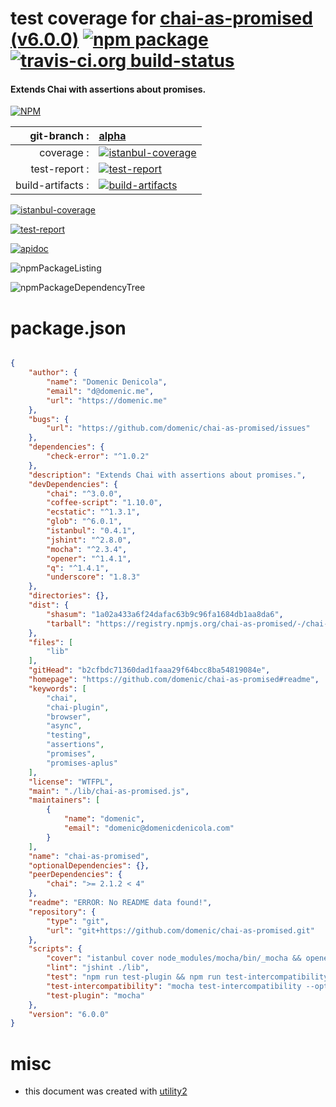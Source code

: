 # test coverage for  [chai-as-promised (v6.0.0)](https://github.com/domenic/chai-as-promised#readme)  [![npm package](https://img.shields.io/npm/v/npmtest-chai-as-promised.svg?style=flat-square)](https://www.npmjs.org/package/npmtest-chai-as-promised) [![travis-ci.org build-status](https://api.travis-ci.org/npmtest/node-npmtest-chai-as-promised.svg)](https://travis-ci.org/npmtest/node-npmtest-chai-as-promised)
#### Extends Chai with assertions about promises.

[![NPM](https://nodei.co/npm/chai-as-promised.png?downloads=true)](https://www.npmjs.com/package/chai-as-promised)

| git-branch : | [alpha](https://github.com/npmtest/node-npmtest-chai-as-promised/tree/alpha)|
|--:|:--|
| coverage : | [![istanbul-coverage](https://npmtest.github.io/node-npmtest-chai-as-promised/build/coverage.badge.svg)](https://npmtest.github.io/node-npmtest-chai-as-promised/build/coverage.html/index.html)|
| test-report : | [![test-report](https://npmtest.github.io/node-npmtest-chai-as-promised/build/test-report.badge.svg)](https://npmtest.github.io/node-npmtest-chai-as-promised/build/test-report.html)|
| build-artifacts : | [![build-artifacts](https://npmtest.github.io/node-npmtest-chai-as-promised/glyphicons_144_folder_open.png)](https://github.com/npmtest/node-npmtest-chai-as-promised/tree/gh-pages/build)|

[![istanbul-coverage](https://npmtest.github.io/node-npmtest-chai-as-promised/build/screenCapture.buildCustomOrg.browser.coverage.html.png)](https://npmtest.github.io/node-npmtest-chai-as-promised/build/coverage.html/index.html)

[![test-report](https://npmtest.github.io/node-npmtest-chai-as-promised/build/screenCapture.buildCustomOrg.browser.%252Fhome%252Ftravis%252Fbuild%252Fnpmtest%252Fnode-npmtest-chai-as-promised%252Ftmp%252Fbuild%252Ftest-report.html.png)](https://npmtest.github.io/node-npmtest-chai-as-promised/build/test-report.html)

[![apidoc](https://npmdoc.github.io/node-npmdoc-chai-as-promised/build/screenCapture.buildApidoc.browser.%252Fhome%252Ftravis%252Fbuild%252Fnpmdoc%252Fnode-npmdoc-chai-as-promised%252Ftmp%252Fbuild%252Fapidoc.html.png)](https://npmdoc.github.io/node-npmdoc-chai-as-promised/build/apidoc.html)

![npmPackageListing](https://npmtest.github.io/node-npmtest-chai-as-promised/build/screenCapture.npmPackageListing.svg)

![npmPackageDependencyTree](https://npmtest.github.io/node-npmtest-chai-as-promised/build/screenCapture.npmPackageDependencyTree.svg)



# package.json

```json

{
    "author": {
        "name": "Domenic Denicola",
        "email": "d@domenic.me",
        "url": "https://domenic.me"
    },
    "bugs": {
        "url": "https://github.com/domenic/chai-as-promised/issues"
    },
    "dependencies": {
        "check-error": "^1.0.2"
    },
    "description": "Extends Chai with assertions about promises.",
    "devDependencies": {
        "chai": "^3.0.0",
        "coffee-script": "1.10.0",
        "ecstatic": "^1.3.1",
        "glob": "^6.0.1",
        "istanbul": "0.4.1",
        "jshint": "^2.8.0",
        "mocha": "^2.3.4",
        "opener": "^1.4.1",
        "q": "^1.4.1",
        "underscore": "1.8.3"
    },
    "directories": {},
    "dist": {
        "shasum": "1a02a433a6f24dafac63b9c96fa1684db1aa8da6",
        "tarball": "https://registry.npmjs.org/chai-as-promised/-/chai-as-promised-6.0.0.tgz"
    },
    "files": [
        "lib"
    ],
    "gitHead": "b2cfbdc71360dad1faaa29f64bcc8ba54819084e",
    "homepage": "https://github.com/domenic/chai-as-promised#readme",
    "keywords": [
        "chai",
        "chai-plugin",
        "browser",
        "async",
        "testing",
        "assertions",
        "promises",
        "promises-aplus"
    ],
    "license": "WTFPL",
    "main": "./lib/chai-as-promised.js",
    "maintainers": [
        {
            "name": "domenic",
            "email": "domenic@domenicdenicola.com"
        }
    ],
    "name": "chai-as-promised",
    "optionalDependencies": {},
    "peerDependencies": {
        "chai": ">= 2.1.2 < 4"
    },
    "readme": "ERROR: No README data found!",
    "repository": {
        "type": "git",
        "url": "git+https://github.com/domenic/chai-as-promised.git"
    },
    "scripts": {
        "cover": "istanbul cover node_modules/mocha/bin/_mocha && opener ./coverage/lcov-report/lib/chai-as-promised.js.html",
        "lint": "jshint ./lib",
        "test": "npm run test-plugin && npm run test-intercompatibility",
        "test-intercompatibility": "mocha test-intercompatibility --opts test-intercompatibility/mocha.opts",
        "test-plugin": "mocha"
    },
    "version": "6.0.0"
}
```



# misc
- this document was created with [utility2](https://github.com/kaizhu256/node-utility2)
